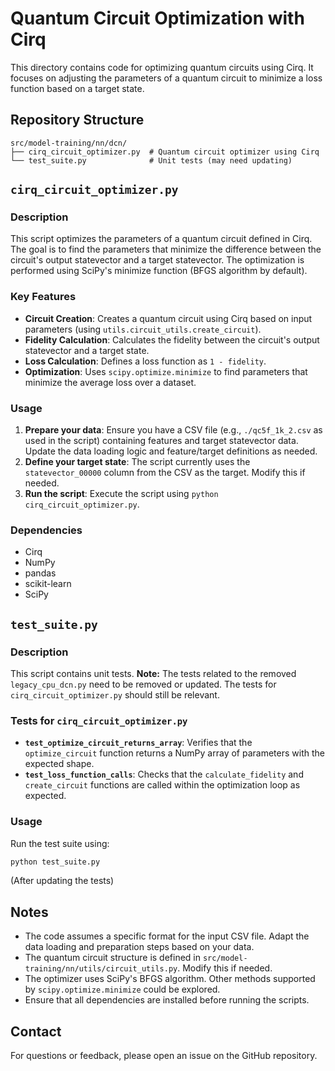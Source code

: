 # Quantum Circuit Optimization with Cirq

This directory contains code for optimizing quantum circuits using Cirq. It focuses on adjusting the parameters of a quantum circuit to minimize a loss function based on a target state.

## Repository Structure

```
src/model-training/nn/dcn/
├── cirq_circuit_optimizer.py  # Quantum circuit optimizer using Cirq
└── test_suite.py              # Unit tests (may need updating)
```

## `cirq_circuit_optimizer.py`

### Description

This script optimizes the parameters of a quantum circuit defined in Cirq. The goal is to find the parameters that minimize the difference between the circuit's output statevector and a target statevector. The optimization is performed using SciPy's minimize function (BFGS algorithm by default).

### Key Features

*   **Circuit Creation**: Creates a quantum circuit using Cirq based on input parameters (using `utils.circuit_utils.create_circuit`).
*   **Fidelity Calculation**: Calculates the fidelity between the circuit's output statevector and a target state.
*   **Loss Calculation**: Defines a loss function as `1 - fidelity`.
*   **Optimization**: Uses `scipy.optimize.minimize` to find parameters that minimize the average loss over a dataset.

### Usage

1.  **Prepare your data**: Ensure you have a CSV file (e.g., `./qc5f_1k_2.csv` as used in the script) containing features and target statevector data. Update the data loading logic and feature/target definitions as needed.
2.  **Define your target state**: The script currently uses the `statevector_00000` column from the CSV as the target. Modify this if needed.
3.  **Run the script**: Execute the script using `python cirq_circuit_optimizer.py`.

### Dependencies

*   Cirq
*   NumPy
*   pandas
*   scikit-learn
*   SciPy

## `test_suite.py`

### Description

This script contains unit tests. **Note:** The tests related to the removed `legacy_cpu_dcn.py` need to be removed or updated. The tests for `cirq_circuit_optimizer.py` should still be relevant.

### Tests for `cirq_circuit_optimizer.py`

*   **`test_optimize_circuit_returns_array`**: Verifies that the `optimize_circuit` function returns a NumPy array of parameters with the expected shape.
*   **`test_loss_function_calls`**: Checks that the `calculate_fidelity` and `create_circuit` functions are called within the optimization loop as expected.

### Usage

Run the test suite using:

```bash
python test_suite.py
```
(After updating the tests)

## Notes

*   The code assumes a specific format for the input CSV file. Adapt the data loading and preparation steps based on your data.
*   The quantum circuit structure is defined in `src/model-training/nn/utils/circuit_utils.py`. Modify this if needed.
*   The optimizer uses SciPy's BFGS algorithm. Other methods supported by `scipy.optimize.minimize` could be explored.
*   Ensure that all dependencies are installed before running the scripts.

## Contact

For questions or feedback, please open an issue on the GitHub repository.
